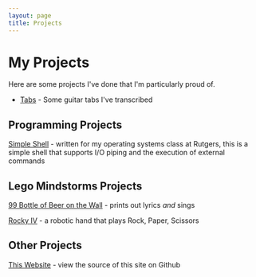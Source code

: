 ```yaml
---
layout: page
title: Projects
---
```


# My Projects

Here are some projects I've done that I'm particularly proud of.

* [Tabs](/tabs) - Some guitar tabs I've transcribed

## Programming Projects

[Simple Shell](/projects/simpleshell) - written for my operating systems class at
Rutgers, this is a simple shell that supports I/O piping and the execution of
external commands

## Lego Mindstorms Projects

[99 Bottle of Beer on the Wall](/projects/99bottles) - prints out lyrics *and* sings

[Rocky IV](/projects/rocky4) - a robotic hand that plays Rock, Paper, Scissors

## Other Projects

[This Website](https://github.com/robotmlg/mattgoldman.us) - view the source of this site on Github
